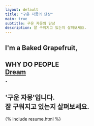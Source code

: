 ```yaml
---
layout: default
title: "구운 자몽의 단상"
main: true
subtitle: 구운 자몽의 단상
description: 잘 구워지고 있는지 살펴보세요.
---
```

<div class="intro-animation">
<section class="explanation">
    <h1 class="intro">
    I'm a Baked Grapefruit,
    </h1>
    <h1 class="intro">WHY DO PEOPLE 
        <div class="intro-link">
            <a class="transition" href="https://www.spaceflightinsider.com/wp-content/uploads/2019/06/48124939298_5d6eeba325_o.jpg" target="_blank">
                Dream
            </a>
            <div class="underline-mask transition"></div>
            <div class="underline"></div>
        </div>.
    </h1>
    <h2 class="intro">'구운 자몽'입니다.<br>잘 구워지고 있는지 살펴보세요.</h2>
</section>
</div>
{% include resume.html %}
